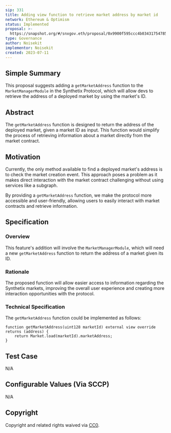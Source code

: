 ```yaml
---
sip: 331
title: Adding view function to retrieve market address by market id
network: Ethereum & Optimism
status: Implemented
proposal: >-
  https://snapshot.org/#/snxgov.eth/proposal/0x9900f595ccc4b03431754785a416e1fd21a2d295babd732581708fa46df229ed
type: Governance
author: Noisekit
implementor: Noisekit
created: 2023-07-11
---
```


## Simple Summary

This proposal suggests adding a `getMarketAddress` function to the `MarketManagerModule` in the Synthetix Protocol, which will allow devs to retrieve the address of a deployed market by using the market's ID.

## Abstract

The `getMarketAddress` function is designed to return the address of the deployed market, given a market ID as input. This function would simplify the process of retrieving information about a market directly from the market contract.

## Motivation

Currently, the only method available to find a deployed market's address is to check the market creation event. This approach poses a problem as it makes direct interaction with the market contract challenging without using services like a subgraph.

By providing a `getMarketAddress` function, we make the protocol more accessible and user-friendly, allowing users to easily interact with market contracts and retrieve information.

## Specification

### Overview

This feature's addition will involve the `MarketManagerModule`, which will need a new `getMarketAddress` function to return the address of a market given its ID.

### Rationale

The proposed function will allow easier access to information regarding the Synthetix markets, improving the overall user experience and creating more interaction opportunities with the protocol.

### Technical Specification

The `getMarketAddress` function could be implemented as follows:

```solidity
function getMarketAddress(uint128 marketId) external view override returns (address) {
    return Market.load(marketId).marketAddress;
}
```

## Test Case

N/A

## Configurable Values (Via SCCP)

N/A

## Copyright

Copyright and related rights waived via [CC0](https://creativecommons.org/publicdomain/zero/1.0/).
